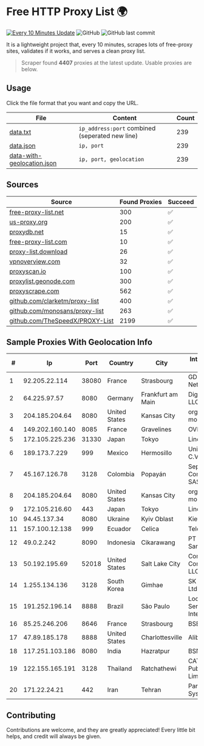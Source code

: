 
# Free HTTP Proxy List 🌍

[![Every 10 Minutes Update](https://github.com/mertguvencli/http-proxy-list/actions/workflows/main.yml/badge.svg?branch=main)](https://github.com/mertguvencli/http-proxy-list/actions/workflows/main.yml)
![GitHub](https://img.shields.io/github/license/mertguvencli/http-proxy-list)
![GitHub last commit](https://img.shields.io/github/last-commit/mertguvencli/http-proxy-list)

It is a lightweight project that, every 10 minutes, scrapes lots of free-proxy sites, validates if it works, and serves a clean proxy list.


> Scraper found **4407** proxies at the latest update. Usable proxies are below.

## Usage

Click the file format that you want and copy the URL.


|File|Content|Count|
|----|-------|-----|
|[data.txt](https://raw.githubusercontent.com/mertguvencli/http-proxy-list/main/proxy-list/data.txt)|`ip_address:port` combined (seperated new line)|239|
|[data.json](https://raw.githubusercontent.com/mertguvencli/http-proxy-list/main/proxy-list/data.json)|`ip, port`|239|
|[data-with-geolocation.json](https://raw.githubusercontent.com/mertguvencli/http-proxy-list/main/proxy-list/data-with-geolocation.json)|`ip, port, geolocation`|239|

## Sources

|Source|Found Proxies|Succeed|
|------|-------------|-------|
|[free-proxy-list.net](https://free-proxy-list.net)|300|✅|
|[us-proxy.org](https://www.us-proxy.org)|200|✅|
|[proxydb.net](http://proxydb.net)|15|✅|
|[free-proxy-list.com](https://free-proxy-list.com/?page=&port=&type%5B%5D=http&type%5B%5D=https&up_time=0&search=Search)|10|✅|
|[proxy-list.download](https://www.proxy-list.download/HTTP)|26|✅|
|[vpnoverview.com](https://vpnoverview.com/privacy/anonymous-browsing/free-proxy-servers)|32|✅|
|[proxyscan.io](https://www.proxyscan.io)|100|✅|
|[proxylist.geonode.com](https://proxylist.geonode.com/api/proxy-list?limit=300&page=1&sort_by=lastChecked&sort_type=desc&protocols=http,https)|300|✅|
|[proxyscrape.com](https://api.proxyscrape.com/v2/?request=displayproxies&protocol=http&timeout=10000&country=all&ssl=all&anonymity=all)|562|✅|
|[github.com/clarketm/proxy-list](https://raw.githubusercontent.com/clarketm/proxy-list/master/proxy-list-raw.txt)|400|✅|
|[github.com/monosans/proxy-list](https://raw.githubusercontent.com/monosans/proxy-list/main/proxies/http.txt)|263|✅|
|[github.com/TheSpeedX/PROXY-List](https://raw.githubusercontent.com/TheSpeedX/PROXY-List/master/http.txt)|2199|✅|


## Sample Proxies With Geolocation Info

|#|Ip|Port|Country|City|Internet Service Provider|
|-|--|----|-------|----|-------------------------|
|1|92.205.22.114|38080|France|Strasbourg|GD MASS Network|
|2|64.225.97.57|8080|Germany|Frankfurt am Main|DigitalOcean, LLC|
|3|204.185.204.64|8080|United States|Kansas City|org-morenet.more.net|
|4|149.202.160.140|8085|France|Gravelines|OVH SAS|
|5|172.105.225.236|31330|Japan|Tokyo|Linode, LLC|
|6|189.173.7.229|999|Mexico|Hermosillo|Uninet S.A. de C.V|
|7|45.167.126.78|3128|Colombia|Popayán|Sepcom Comunicaciones SAS|
|8|204.185.204.64|8080|United States|Kansas City|org-morenet.more.net|
|9|172.105.216.60|443|Japan|Tokyo|Linode, LLC|
|10|94.45.137.34|8080|Ukraine|Kyiv Oblast|Kievline LLC|
|11|157.100.12.138|999|Ecuador|Celica|Telconet S.A|
|12|49.0.2.242|8090|Indonesia|Cikarawang|PT Usaha Adi Sanggoro|
|13|50.192.195.69|52018|United States|Salt Lake City|Comcast Cable Communications, LLC|
|14|1.255.134.136|3128|South Korea|Gimhae|SK Broadband Co Ltd|
|15|191.252.196.14|8888|Brazil|São Paulo|Locaweb Serviços de Internet S/A|
|16|85.25.246.206|8646|France|Strasbourg|BSB-SERVICE|
|17|47.89.185.178|8888|United States|Charlottesville|Alibaba.com LLC|
|18|117.251.103.186|8080|India|Hazratpur|BSNL Internet|
|19|122.155.165.191|3128|Thailand|Ratchathewi|CAT Telecom Public Company Limited|
|20|171.22.24.21|442|Iran|Tehran|Pars Parva System LLC|



## Contributing

Contributions are welcome, and they are greatly appreciated! Every
little bit helps, and credit will always be given.

